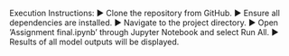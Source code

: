 Execution Instructions:
▶ Clone the repository from GitHub.
▶ Ensure all dependencies are installed.
▶ Navigate to the project directory.
▶ Open ’Assignment final.ipynb’ through Jupyter
Notebook and select Run All.
▶ Results of all model outputs will be displayed.